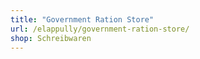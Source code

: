 ```yaml
---
title: "Government Ration Store"
url: /elappully/government-ration-store/
shop: Schreibwaren
---
```


